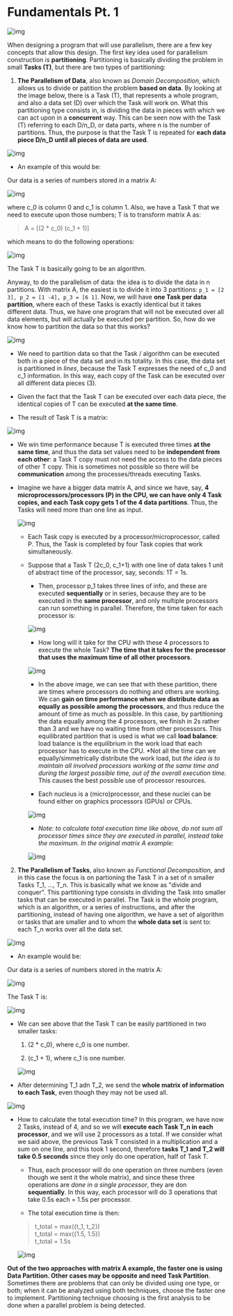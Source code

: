 # Fundamentals Pt. 1

![img](res/1.png)

When designing a program that will use parallelism, there are a few key concepts that allow this design. The first key idea used for parallelism construction is **partitioning**. Partitioning is basically dividing the problem in small **Tasks (T)**, but there are two types of partitioning:

1. **The Parallelism of Data**, also known as *Domain Decomposition*, which allows us to divide or patition the problem **based on data**. By looking at the image below, there is a Task (T), that represents a whole program, and also a data set (D) over which the Task will work on. What this partitioning type consists in, is dividing the data in pieces with which we can act upon in a **concurrent** way. This can be seen now with the Task (T) referring to each D/n_D, or data parts, where n is the number of partitions. Thus, the purpose is that the Task T is repeated for **each data piece D/n_D until all pieces of data are used**. 

![img](res/2.png)

- An example of this would be:

Our data is a series of numbers stored in a matrix A:

![img](res/3.png)

where c_0 is column 0 and c_1 is column 1. Also, we have a Task T that we need to execute upon those numbers; T is to transform matrix A as:

> A = [(2 * c_0) (c_1 + 1)]

which means to do the following operations:

![img](res/4.png)

The Task T is basically going to be an algorithm.

Anyway, to do the parallelism of data: the idea is to divide the data in n partitions. With matrix A, the easiest is to divide it into 3 partitions: `p_1 = [2 3], p_2 = [1 -4], p_3 = [6 1]`. Now, we will have **one Task per data partition**, where each of these Tasks is exactly identical but it takes different data. Thus, we have one program that will not be executed over all data elements, but will actually be executed per partition. So, how do we know how to partition the data so that this works?

![img](res/5.png)

- We need to partition data so that the Task / algorithm can be executed both in a piece of the data set and in its totality. In this case, the data set is partitioned in *lines*, because the Task T expresses the need of c_0 and c_1 information. In this way, each copy of the Task can be executed over all different data pieces (3).

- Given the fact that the Task T can be executed over each data piece, the identical copies of T can be executed **at the same time**.

- The result of Task T is a matrix:

![img](res/6.png)

- We win time performance because T is executed three times **at the same time**, and thus the data set values need to be **independent from each other**: a Task T copy must not need the access to the data pieces of other T copy. This is sometimes not possible so there will be **communication** among the processes/threads executing Tasks. 

- Imagine we have a bigger data matrix A, and since we have, say, **4 microprocessors/processors (P) in the CPU, we can have only 4 Task copies, and each Task copy gets 1 of the 4 data partitions**. Thus, the Tasks will need more than one line as input.

    ![img](res/7.png)

    - Each Task copy is executed by a processor/microprocessor, called P. Thus, the Task is completed by four Task copies that work simultaneously.

    - Suppose that a Task T (2c_0, c_1+1) with one line of data takes 1 unit of abstract time of the processor, say, seconds: 1T = 1s.

        - Then, processor p_1 takes three lines of info, and these are executed **sequentially** or in series, because they are to be executed in the **same processor**, and only multiple processors can run something in parallel. Therefore, the time taken for each processor is:

        ![img](res/8.png)

        - How long will it take for the CPU with these 4 processors to execute the whole Task? **The time that it takes for the processor that uses the maximum time of all other processors**.

        ![img](res/9.png)

        - In the above image, we can see that with these partition, there are times where processors do nothing and others are working. We can **gain on time performance when we distribute data as equally as possible among the processors**, and thus reduce the amount of time as much as possible. In this case, by partitioning the data equally among the 4 processors, we finish in 2s rather than 3 and we have no waiting time from other processors. This equilibrated partition that is used is what we call **load balance**: load balance is the equilibrium in the work load that each processor has to execute in the CPU. *Not all the time can we equally/simmetrically distribute the work load, but *the idea is to maintain all involved processors working at the same time and during the largest possible time, out of the overall execution time.* This causes the best possible use of processor resources.

        - Each nucleus is a (micro)processor, and these nuclei can be found either on graphics processors (GPUs) or CPUs.

        ![img](res/10.png)

        - *Note: to calculate total execution time like above, do not sum all processor times since they are executed in parallel, instead take the maximum. In the original matrix A example:*

        ![img](res/16.png)

2. **The Parallelism of Tasks**, also known as *Functional Decomposition*, and in this case the focus is on partioning the Task T in a set of n smaller Tasks T_1, ..., T_n. This is basically what we know as "divide and conquer". This partitioning type consists in dividing the Task into smaller tasks that can be executed in parallel. The Task is the whole program, which is an algorithm, or a series of instructions, and after the partitioning, instead of having one algorithm, we have a set of algorithm or tasks that are smaller and to whom the **whole data set** is sent to: each T_n works over all the data set.

![img](res/11.png)

- An example would be:

Our data is a series of numbers stored in the matrix A:

![img](res/3.png)

The Task T is: 

![img](res/12.png)

- We can see above that the Task T can be easily partitioned in two smaller tasks: 

    1. (2 * c_0), where c_0 is one number.

    2. (c_1 + 1), where c_1 is one number.

    ![img](res/13.png)

- After determining T_1 adn T_2, we send the **whole matrix of information to each Task**, even though they may not be used all.

![img](res/14.png)

- How to calculate the total execution time? In this program, we have now 2 Tasks, instead of 4, and so we will **execute each Task T_n in each processor**, and we will use 2 processors as a total. If we consider what we said above, the previous Task T consisted in a multiplication and a sum on one line, and this took 1 second, therefore **tasks T_1 and T_2 will take 0.5 seconds** since they only do one operation, half of Task T. 

    - Thus, each processor will do one operation on three numbers (even though we sent it the whole matrix), and since these three operations are *done in a single processor*, they are don **sequentially**. In this way, each processor will do 3 operations that take 0.5s each = 1.5s per processor. 

    - The total execution time is then:

    > t_total = max({t_1, t_2}) <br />
    > t_total = max({1.5, 1.5}) <br />
    > t_total = 1.5s

    ![img](res/15.png)

**Out of the two approaches with matrix A example, the faster one is using Data Partition. Other cases may be opposite and need Task Partition**. Sometimes there are problems that can only be divided using one type, or both; when it can be analyzed using both techniques, choose the faster one to implement. Partitioning technique choosing is the first analysis to be done when a parallel problem is being detected. 